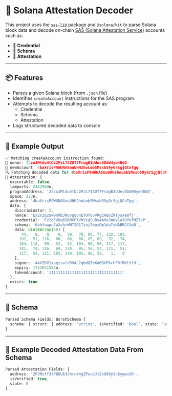 # 🔐 Solana Attestation Decoder

This project uses the [`sas-lib`](https://attest.solana.com/docs) package and `@solana/kit` to parse Solana block data and decode on-chain [SAS (Solana Attestation Service)](https://attest.solana.com/) accounts such as:

- 🧾 **Credential**
- 📜 **Schema**
- 🔐 **Attestation**

---

## 📦 Features

- Parses a given Solana block (from `.json` file)
- Identifies `createAccount` instructions for the SAS program
- Attempts to decode the resulting account as:
  - Credential
  - Schema
  - Attestation
- Logs structured decoded data to console

---

## 📁 Example Output

```typescript
✅ Matching createAccount instruction found:
🔹 owner: 22zoJMtdu4tQc2PzL74ZUT7FrwgB1Udec8DdW4yw4BdG
🔹 newAccount: 4baXrisP9WUNASnuUHH2hoLmbSMssb59yGrSgjQCnTgq
🔍 Fetching decoded data for 4baXrisP9WUNASnuUHH2hoLmbSMssb59yGrSgjQCnTgq
🔐 Attestation: {
  executable: false,
  lamports: 2442960n,
  programAddress: '22zoJMtdu4tQc2PzL74ZUT7FrwgB1Udec8DdW4yw4BdG',
  space: 223n,
  address: '4baXrisP9WUNASnuUHH2hoLmbSMssb59yGrSgjQCnTgq',
  data: {
    discriminator: 2,
    nonce: 'Ex2x3p2sw9nMBJWuvgqvnEYUY6vVRg2AQsZRTysxe8fj',
    credential: 'Fz2oPU8q69BMmPXVhVzgSuBv4AHoJWmVL41GfofNZ7sP',
    schema: '6ahfuwpn7wXvhrWNT2D1Tinj7wuzQm1duTvHABRCCSwD',
    data: Uint8Array(50) [
       44,   0,   0,   0,  50,  70, 86, 77, 122, 102,
      102,  51, 116,  80,  66,  68, 85, 69,  52,  74,
      104, 114,  99,  52,  52, 103, 90, 80, 117, 117,
      101,  74, 116,  69, 120,  85, 56, 57, 121,  51,
      117,  54, 121, 103, 119, 105, 88, 54,   1,   0
    ],
    signer: 'A4XZKV1xpqtsvirDVAL2qbdQ7bKW6DXPkrUF8fRKtft9',
    expiry: 1751651587n,
    tokenAccount: '11111111111111111111111111111111'
  },
  exists: true
}
```

---

## 📁 Schema

```typescript
Parsed Schema Fields: BorshSchema {
  schema: { struct: { address: 'string', isVerified: 'bool', state: 'u8' } }
}
```

---

## 📁 Example Decoded Attestation Data From Schema

```typescript
Parsed Attestation Fields: {
  address: '2FVMzff3tPBDUE4Jhrc44gZPuueJtExU89y3u6ygwiX6',
  isVerified: true,
  state: 0
}
```
